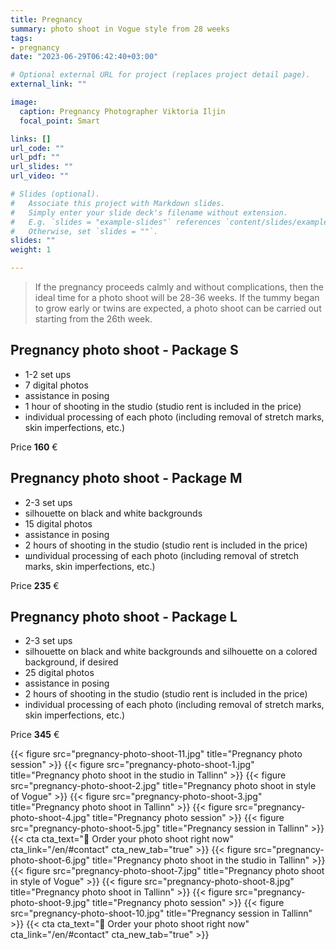 ```yaml
---
title: Pregnancy 
summary: photo shoot in Vogue style from 28 weeks
tags:
- pregnancy
date: "2023-06-29T06:42:40+03:00"

# Optional external URL for project (replaces project detail page).
external_link: ""

image:
  caption: Pregnancy Photographer Viktoria Iljin
  focal_point: Smart

links: []
url_code: ""
url_pdf: ""
url_slides: ""
url_video: ""

# Slides (optional).
#   Associate this project with Markdown slides.
#   Simply enter your slide deck's filename without extension.
#   E.g. `slides = "example-slides"` references `content/slides/example-slides.md`.
#   Otherwise, set `slides = ""`.
slides: ""
weight: 1

---
```

>If the pregnancy proceeds calmly and without complications, then the ideal time for a photo shoot will be 28-36 weeks. If the tummy began to grow early or twins are expected, a photo shoot can be carried out starting from the 26th week.

## Pregnancy photo shoot - Package S

* 1-2 set ups
* 7 digital photos 
* assistance in posing
* 1 hour of shooting in the studio (studio rent is included in the price)
* individual processing of each photo (including removal of stretch marks, skin imperfections, etc.)

Price **160** €

## Pregnancy photo shoot - Package M

* 2-3 set ups
* silhouette on black and white backgrounds
* 15 digital photos 
* assistance in posing
* 2 hours of shooting in the studio (studio rent is included in the price)
* шndividual processing of each photo (including removal of stretch marks, skin imperfections, etc.)

Price **235** €

## Pregnancy photo shoot - Package L

* 2-3 set ups
* silhouette on black and white backgrounds and silhouette on a colored background, if desired
* 25 digital photos 
* assistance in posing
* 2 hours of shooting in the studio (studio rent is included in the price)
* individual processing of each photo (including removal of stretch marks, skin imperfections, etc.)

Price **345** €

{{< figure src="pregnancy-photo-shoot-11.jpg" title="Pregnancy photo session" >}}
{{< figure src="pregnancy-photo-shoot-1.jpg" title="Pregnancy photo shoot in the studio in Tallinn" >}}
{{< figure src="pregnancy-photo-shoot-2.jpg" title="Pregnancy photo shoot in style of Vogue" >}}
{{< figure src="pregnancy-photo-shoot-3.jpg" title="Pregnancy photo shoot in Tallinn" >}}
{{< figure src="pregnancy-photo-shoot-4.jpg" title="Pregnancy photo session" >}}
{{< figure src="pregnancy-photo-shoot-5.jpg" title="Pregnancy session in Tallinn" >}}
{{< cta cta_text="💛 Order your photo shoot right now" cta_link="/en/#contact" cta_new_tab="true" >}}
{{< figure src="pregnancy-photo-shoot-6.jpg" title="Pregnancy photo shoot in the studio in Tallinn" >}}
{{< figure src="pregnancy-photo-shoot-7.jpg" title="Pregnancy photo shoot in style of Vogue" >}}
{{< figure src="pregnancy-photo-shoot-8.jpg" title="Pregnancy photo shoot in Tallinn" >}}
{{< figure src="pregnancy-photo-shoot-9.jpg" title="Pregnancy photo session" >}}
{{< figure src="pregnancy-photo-shoot-10.jpg" title="Pregnancy session in Tallinn" >}}
{{< cta cta_text="💛 Order your photo shoot right now" cta_link="/en/#contact" cta_new_tab="true" >}}